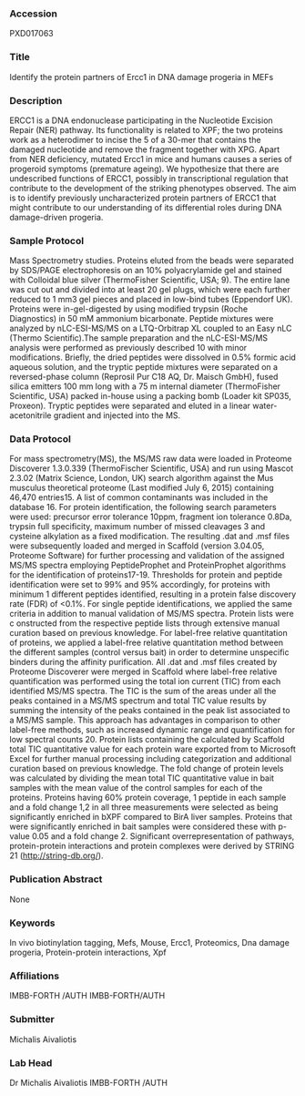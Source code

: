 ### Accession
PXD017063

### Title
Identify the protein partners of Ercc1 in DNA damage progeria in MEFs

### Description
ERCC1 is a DNA endonuclease participating in the Nucleotide Excision Repair (NER) pathway. Its functionality is related to XPF; the two proteins work as a heterodimer to incise the 5 of a 30-mer that contains the damaged nucleotide and remove the fragment together with XPG. Apart from NER deficiency, mutated Ercc1 in mice and humans causes a series of progeroid symptoms (premature ageing). We hypothesize that there are undescribed functions of ERCC1, possibly in transcriptional regulation that contribute to the development of the striking phenotypes observed. The aim is to identify previously uncharacterized protein partners of ERCC1 that might contribute to our understanding of its differential roles during DNA damage-driven progeria.

### Sample Protocol
Mass Spectrometry studies. Proteins eluted from the beads were separated by SDS/PAGE electrophoresis on an 10% polyacrylamide gel and stained with Colloidal blue silver (ThermoFisher Scientific, USA; 9). The entire lane was cut out and divided into at least 20 gel plugs, which were each further reduced to 1 mm3 gel pieces and placed in low-bind tubes (Eppendorf UK). Proteins were in-gel-digested by using modified trypsin (Roche Diagnostics) in 50 mM ammonium bicarbonate. Peptide mixtures were analyzed by nLC-ESI-MS/MS on a LTQ-Orbitrap XL coupled to an Easy nLC (Thermo Scientific).The sample preparation and the nLC-ESI-MS/MS analysis were performed as previously described 10 with minor modifications. Briefly, the dried peptides were dissolved in 0.5% formic acid aqueous solution, and the tryptic peptide mixtures were separated on a reversed-phase column (Reprosil Pur C18 AQ, Dr. Maisch GmbH), fused silica emitters 100 mm long with a 75 m internal diameter (ThermoFisher Scientific, USA) packed in-house using a packing bomb (Loader kit SP035, Proxeon). Tryptic peptides were separated and eluted in a linear water-acetonitrile gradient and injected into the MS.

### Data Protocol
For mass spectrometry(MS), the MS/MS raw data were loaded in Proteome Discoverer 1.3.0.339 (ThermoFischer Scientific, USA) and run using Mascot 2.3.02 (Matrix Science, London, UK) search algorithm against the Mus musculus theoretical proteome (Last modified July 6, 2015) containing 46,470 entries15. A list of common contaminants was included in the database 16. For protein identification, the following search parameters were used: precursor error tolerance 10ppm, fragment ion tolerance 0.8Da, trypsin full specificity, maximum number of missed cleavages 3 and cysteine alkylation as a fixed modification. The resulting .dat and .msf files were subsequently loaded and merged in Scaffold (version 3.04.05, Proteome Software) for further processing and validation of the assigned MS/MS spectra employing PeptideProphet and ProteinProphet algorithms for the identification of proteins17-19. Thresholds for protein and peptide identification were set to 99% and 95% accordingly, for proteins with minimum 1 different peptides identified, resulting in a protein false discovery rate (FDR) of <0.1%. For single peptide identifications, we applied the same criteria in addition to manual validation of MS/MS spectra. Protein lists were c onstructed from the respective peptide lists through extensive manual curation based on previous knowledge. For label-free relative quantitation of proteins, we applied a label-free relative quantitation method between the different samples (control versus bait) in order to determine unspecific binders during the affinity purification. All .dat and .msf files created by Proteome Discoverer were merged in Scaffold where label-free relative quantification was performed using the total ion current (TIC) from each identified MS/MS spectra. The TIC is the sum of the areas under all the peaks contained in a MS/MS spectrum and total TIC value results by summing the intensity of the peaks contained in the peak list associated to a MS/MS sample. This approach has advantages in comparison to other label-free methods, such as increased dynamic range and quantification for low spectral counts 20. Protein lists containing the calculated by Scaffold total TIC quantitative value for each protein ware exported from to Microsoft Excel for further manual processing including categorization and additional curation based on previous knowledge. The fold change of protein levels was calculated by dividing the mean total TIC quantitative value in bait samples with the mean value of the control samples for each of the proteins. Proteins having 60% protein coverage, 1 peptide in each sample and a fold change 1,2 in all three measurements were selected as being significantly enriched in bXPF compared to BirA liver samples. Proteins that were significantly enriched in bait samples were considered these with p-value 0.05 and a fold change  2. Significant overrepresentation of pathways, protein-protein interactions and protein complexes were derived by STRING 21 (http://string-db.org/).

### Publication Abstract
None

### Keywords
In vivo biotinylation tagging, Mefs, Mouse, Ercc1, Proteomics, Dna damage progeria, Protein-protein interactions, Xpf

### Affiliations
IMBB-FORTH /AUTH
IMBB-FORTH/AUTH

### Submitter
Michalis Aivaliotis

### Lab Head
Dr Michalis Aivaliotis
IMBB-FORTH /AUTH


